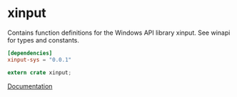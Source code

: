 # xinput #
Contains function definitions for the Windows API library xinput. See winapi for types and constants.

```toml
[dependencies]
xinput-sys = "0.0.1"
```

```rust
extern crate xinput;
```

[Documentation](https://retep998.github.io/doc/xinput/)
